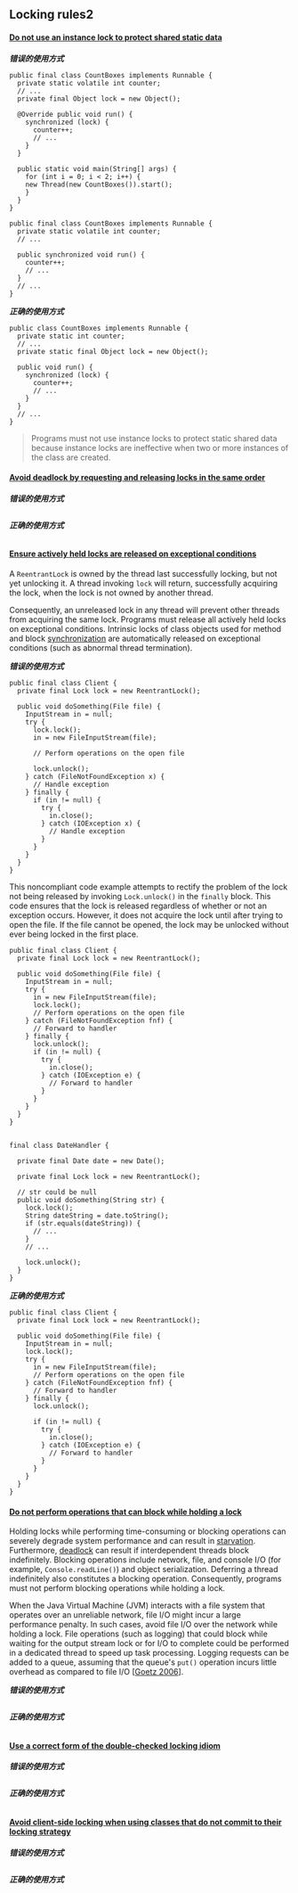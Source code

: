 ## Locking rules2

#### [Do not use an instance lock to protect shared static data](https://wiki.sei.cmu.edu/confluence/display/java/LCK06-J.+Do+not+use+an+instance+lock+to+protect+shared+static+data)

***错误的使用方式***
```
public final class CountBoxes implements Runnable {
  private static volatile int counter;
  // ...
  private final Object lock = new Object();
 
  @Override public void run() {
    synchronized (lock) {
      counter++;
      // ...
    }
  }
 
  public static void main(String[] args) {
    for (int i = 0; i < 2; i++) {
    new Thread(new CountBoxes()).start();
    }
  }
}
```
```
public final class CountBoxes implements Runnable {
  private static volatile int counter;
  // ...
 
  public synchronized void run() {
    counter++;
    // ...
  }
  // ...
}
```
***正确的使用方式***
```
public class CountBoxes implements Runnable {
  private static int counter;
  // ...
  private static final Object lock = new Object();
 
  public void run() {
    synchronized (lock) {
      counter++;
      // ...
    }
  }
  // ...
}
```
> Programs must not use instance locks to protect static shared data because instance locks are ineffective when two or more instances of the class are created.

#### [Avoid deadlock by requesting and releasing locks in the same order](https://wiki.sei.cmu.edu/confluence/display/java/LCK07-J.+Avoid+deadlock+by+requesting+and+releasing+locks+in+the+same+order)

***错误的使用方式***
```

```
***正确的使用方式***
```

```

#### [Ensure actively held locks are released on exceptional conditions](https://wiki.sei.cmu.edu/confluence/display/java/LCK08-J.+Ensure+actively+held+locks+are+released+on+exceptional+conditions)

A `ReentrantLock` is owned by the thread last successfully locking, but not yet unlocking it. A thread invoking `lock` will return, successfully acquiring the lock, when the lock is not owned by another thread.

Consequently, an unreleased lock in any thread will prevent other threads from acquiring the same lock. Programs must release all actively held locks on exceptional conditions. Intrinsic locks of class objects used for method and block [synchronization](https://wiki.sei.cmu.edu/confluence/display/java/Rule+BB.+Glossary#RuleBB.Glossary-synchro) are automatically released on exceptional conditions (such as abnormal thread termination).

***错误的使用方式***
```
public final class Client {
  private final Lock lock = new ReentrantLock();
 
  public void doSomething(File file) {
    InputStream in = null;
    try {
      lock.lock();
      in = new FileInputStream(file);
 
      // Perform operations on the open file
 
      lock.unlock();
    } catch (FileNotFoundException x) {
      // Handle exception
    } finally {
      if (in != null) {
        try {
          in.close();
        } catch (IOException x) {
          // Handle exception
        } 
      }
    }
  }
}
```
This noncompliant code example attempts to rectify the problem of the lock not being released by invoking `Lock.unlock()` in the `finally` block. This code ensures that the lock is released regardless of whether or not an exception occurs. However, it does not acquire the lock until after trying to open the file. If the file cannot be opened, the lock may be unlocked without ever being locked in the first place.

```
public final class Client {
  private final Lock lock = new ReentrantLock();
 
  public void doSomething(File file) {
    InputStream in = null;
    try {
      in = new FileInputStream(file);
      lock.lock();
      // Perform operations on the open file
    } catch (FileNotFoundException fnf) {
      // Forward to handler
    } finally {
      lock.unlock();
      if (in != null) {
        try {
          in.close();
        } catch (IOException e) {
          // Forward to handler
        }
      }
    }
  }
}


```
```
final class DateHandler {
 
  private final Date date = new Date();
 
  private final Lock lock = new ReentrantLock();
 
  // str could be null
  public void doSomething(String str) {
    lock.lock();
    String dateString = date.toString();
    if (str.equals(dateString)) {
      // ...
    }
    // ...
 
    lock.unlock();
  }
}
```

***正确的使用方式***
```
public final class Client {
  private final Lock lock = new ReentrantLock();
 
  public void doSomething(File file) {
    InputStream in = null;
    lock.lock();
    try {
      in = new FileInputStream(file);
      // Perform operations on the open file
    } catch (FileNotFoundException fnf) {
      // Forward to handler
    } finally {
      lock.unlock();
 
      if (in != null) {
        try {
          in.close();
        } catch (IOException e) {
          // Forward to handler
        }
      }
    }
  }
}
```

#### [Do not perform operations that can block while holding a lock](https://wiki.sei.cmu.edu/confluence/display/java/LCK09-J.+Do+not+perform+operations+that+can+block+while+holding+a+lock)

Holding locks while performing time-consuming or blocking operations can severely degrade system performance and can result in [starvation](https://wiki.sei.cmu.edu/confluence/display/java/Rule+BB.+Glossary#RuleBB.Glossary-starvation). Furthermore, [deadlock](https://wiki.sei.cmu.edu/confluence/display/java/Rule+BB.+Glossary)  can result if interdependent threads block indefinitely. Blocking operations include network, file, and console I/O (for example, `Console.readLine()`) and object serialization. Deferring a thread indefinitely also constitutes a blocking operation. Consequently, programs must not perform blocking operations while holding a lock.

When the Java Virtual Machine (JVM) interacts with a file system that operates over an unreliable network, file I/O might incur a large performance penalty. In such cases, avoid file I/O over the network while holding a lock. File operations (such as logging) that could block while waiting for the output stream lock or for I/O to complete could be performed in a dedicated thread to speed up task processing. Logging requests can be added to a queue, assuming that the queue's `put()` operation incurs little overhead as compared to file I/O [[Goetz 2006](https://wiki.sei.cmu.edu/confluence/display/java/Rule+AA.+References#RuleAA.References-Goetz06)].

***错误的使用方式***
```

```
***正确的使用方式***
```

```

#### [Use a correct form of the double-checked locking idiom](https://wiki.sei.cmu.edu/confluence/display/java/LCK10-J.+Use+a+correct+form+of+the+double-checked+locking+idiom)

***错误的使用方式***
```

```
***正确的使用方式***
```

```

#### [Avoid client-side locking when using classes that do not commit to their locking strategy](https://wiki.sei.cmu.edu/confluence/display/java/LCK11-J.+Avoid+client-side+locking+when+using+classes+that+do+not+commit+to+their+locking+strategy)

***错误的使用方式***
```

```
***正确的使用方式***
```

```
